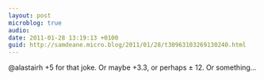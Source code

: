 ```yaml
---
layout: post
microblog: true
audio: 
date: 2011-01-28 13:19:13 +0100
guid: http://samdeane.micro.blog/2011/01/28/t30963103269130240.html
---
```

@alastairh +5 for that joke. Or maybe +3.3, or perhaps ± 12. Or something…
